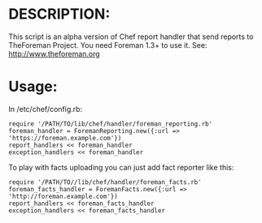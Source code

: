 # DESCRIPTION: 

This script is an alpha version of Chef report handler that send reports to TheForeman Project.
You need Foreman 1.3+ to use it.
See: http://www.theforeman.org

# Usage:

In /etc/chef/config.rb:

	require '/PATH/TO/lib/chef/handler/foreman_reporting.rb'
	foreman_handler = ForemanReporting.new({:url => 'https://foreman.example.com'})
	report_handlers << foreman_handler
	exception_handlers << foreman_handler	

To play with facts uploading you can just add fact reporter like this:

	require '/PATH/TO//lib/chef/handler/foreman_facts.rb'
	foreman_facts_handler = ForemanFacts.new({:url => 'http://foreman.example.com'})
	report_handlers << foreman_facts_handler
	exception_handlers << foreman_facts_handler


